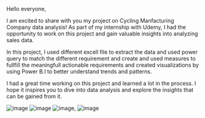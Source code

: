 Hello everyone,

I am excited to share with you my project on Cycling Manfacturing Company data analysis! As part of my internship with Udemy, I had the opportunity to work on this project and gain valuable insights into analyzing sales data.

In this project, I used different excell file to extract the data and used power query to match the different requirement and create and used measures to fullfill the meaningfull actionable requirements and created visualizations by using Power B.I 
to better understand trends and patterns.

I had a great time working on this project and learned a lot in the process. I hope it inspires you to dive into data analysis and explore the insights that can be gained from it.

![image](https://github.com/user-attachments/assets/6f7ad475-80fb-4f77-9418-aca4852f1d14)
![image](https://github.com/user-attachments/assets/086470d6-27bc-4670-8a7e-91e5dc446d11)
![image](https://github.com/user-attachments/assets/6b8cb8d4-4aa2-455d-ba37-4bb42f6ea725),
![image](https://github.com/user-attachments/assets/1733c456-950a-4a58-aa55-5cdadd2fb30b)



